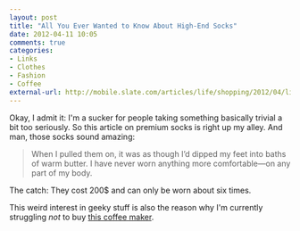 ```yaml
---
layout: post
title: "All You Ever Wanted to Know About High-End Socks"
date: 2012-04-11 10:05
comments: true
categories: 
- Links
- Clothes
- Fashion
- Coffee
external-url: http://mobile.slate.com/articles/life/shopping/2012/04/like_my_socks_they_cost_200_.html
---
```


Okay, I admit it: I'm a sucker for people taking something basically trivial a bit too seriously. So this article on premium socks is right up my alley. And man, those socks sound amazing:

> When I pulled them on, it was as though I’d dipped my feet into baths of warm butter. I have never worn anything more comfortable—on any part of my body.

The catch: They cost 200$ and can only be worn about six times. 

This weird interest in geeky stuff is also the reason why I'm currently struggling *not* to buy [this coffee maker](http://caffestreets.myshopify.com/collections/frontpage/products/hario-coffee-syphon-technica-2-cup-tca-2).